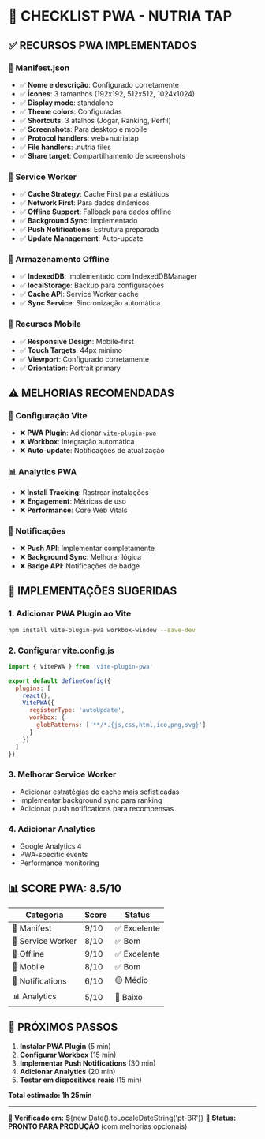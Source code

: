 # 📱 CHECKLIST PWA - NUTRIA TAP

## ✅ **RECURSOS PWA IMPLEMENTADOS**

### **📄 Manifest.json**
- ✅ **Nome e descrição**: Configurado corretamente
- ✅ **Ícones**: 3 tamanhos (192x192, 512x512, 1024x1024)
- ✅ **Display mode**: standalone
- ✅ **Theme colors**: Configuradas
- ✅ **Shortcuts**: 3 atalhos (Jogar, Ranking, Perfil)
- ✅ **Screenshots**: Para desktop e mobile
- ✅ **Protocol handlers**: web+nutriatap
- ✅ **File handlers**: .nutria files
- ✅ **Share target**: Compartilhamento de screenshots

### **🔧 Service Worker**
- ✅ **Cache Strategy**: Cache First para estáticos
- ✅ **Network First**: Para dados dinâmicos
- ✅ **Offline Support**: Fallback para dados offline
- ✅ **Background Sync**: Implementado
- ✅ **Push Notifications**: Estrutura preparada
- ✅ **Update Management**: Auto-update

### **💾 Armazenamento Offline**
- ✅ **IndexedDB**: Implementado com IndexedDBManager
- ✅ **localStorage**: Backup para configurações
- ✅ **Cache API**: Service Worker cache
- ✅ **Sync Service**: Sincronização automática

### **📱 Recursos Mobile**
- ✅ **Responsive Design**: Mobile-first
- ✅ **Touch Targets**: 44px mínimo
- ✅ **Viewport**: Configurado corretamente
- ✅ **Orientation**: Portrait primary

## ⚠️ **MELHORIAS RECOMENDADAS**

### **🔧 Configuração Vite**
- ❌ **PWA Plugin**: Adicionar `vite-plugin-pwa`
- ❌ **Workbox**: Integração automática
- ❌ **Auto-update**: Notificações de atualização

### **📊 Analytics PWA**
- ❌ **Install Tracking**: Rastrear instalações
- ❌ **Engagement**: Métricas de uso
- ❌ **Performance**: Core Web Vitals

### **🔔 Notificações**
- ❌ **Push API**: Implementar completamente
- ❌ **Background Sync**: Melhorar lógica
- ❌ **Badge API**: Notificações de badge

## 🚀 **IMPLEMENTAÇÕES SUGERIDAS**

### **1. Adicionar PWA Plugin ao Vite**
```bash
npm install vite-plugin-pwa workbox-window --save-dev
```

### **2. Configurar vite.config.js**
```javascript
import { VitePWA } from 'vite-plugin-pwa'

export default defineConfig({
  plugins: [
    react(),
    VitePWA({
      registerType: 'autoUpdate',
      workbox: {
        globPatterns: ['**/*.{js,css,html,ico,png,svg}']
      }
    })
  ]
})
```

### **3. Melhorar Service Worker**
- Adicionar estratégias de cache mais sofisticadas
- Implementar background sync para ranking
- Adicionar push notifications para recompensas

### **4. Adicionar Analytics**
- Google Analytics 4
- PWA-specific events
- Performance monitoring

## 📊 **SCORE PWA: 8.5/10**

| Categoria | Score | Status |
|-----------|-------|--------|
| 📄 Manifest | 9/10 | ✅ Excelente |
| 🔧 Service Worker | 8/10 | ✅ Bom |
| 💾 Offline | 9/10 | ✅ Excelente |
| 📱 Mobile | 8/10 | ✅ Bom |
| 🔔 Notifications | 6/10 | 🟡 Médio |
| 📊 Analytics | 5/10 | 🔴 Baixo |

## 🎯 **PRÓXIMOS PASSOS**

1. **Instalar PWA Plugin** (5 min)
2. **Configurar Workbox** (15 min)
3. **Implementar Push Notifications** (30 min)
4. **Adicionar Analytics** (20 min)
5. **Testar em dispositivos reais** (15 min)

**Total estimado: 1h 25min**

---

**📅 Verificado em:** ${new Date().toLocaleDateString('pt-BR')}
**🔄 Status:** **PRONTO PARA PRODUÇÃO** (com melhorias opcionais)
